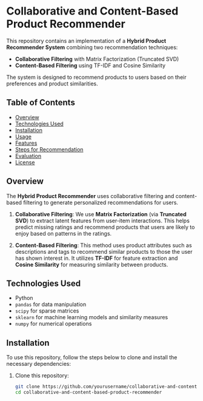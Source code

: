 # Collaborative and Content-Based Product Recommender

This repository contains an implementation of a **Hybrid Product Recommender System** combining two recommendation techniques:
- **Collaborative Filtering** with Matrix Factorization (Truncated SVD)
- **Content-Based Filtering** using TF-IDF and Cosine Similarity

The system is designed to recommend products to users based on their preferences and product similarities.

## Table of Contents
- [Overview](#overview)
- [Technologies Used](#technologies-used)
- [Installation](#installation)
- [Usage](#usage)
- [Features](#features)
- [Steps for Recommendation](#steps-for-recommendation)
- [Evaluation](#evaluation)
- [License](#license)

## Overview
The **Hybrid Product Recommender** uses collaborative filtering and content-based filtering to generate personalized recommendations for users.

1. **Collaborative Filtering**: We use **Matrix Factorization** (via **Truncated SVD**) to extract latent features from user-item interactions. This helps predict missing ratings and recommend products that users are likely to enjoy based on patterns in the ratings.
   
2. **Content-Based Filtering**: This method uses product attributes such as descriptions and tags to recommend similar products to those the user has shown interest in. It utilizes **TF-IDF** for feature extraction and **Cosine Similarity** for measuring similarity between products.

## Technologies Used
- Python
- `pandas` for data manipulation
- `scipy` for sparse matrices
- `sklearn` for machine learning models and similarity measures
- `numpy` for numerical operations

## Installation

To use this repository, follow the steps below to clone and install the necessary dependencies:

1. Clone this repository:
   ```bash
   git clone https://github.com/yourusername/collaborative-and-content-based-product-recommender.git
   cd collaborative-and-content-based-product-recommender
